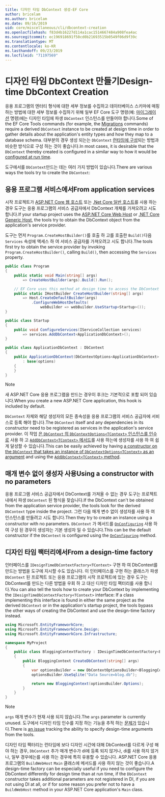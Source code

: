 ```yaml
---
title: 디자인 타임 DbContext 생성-EF Core
author: bricelam
ms.author: bricelam
ms.date: 09/16/2019
uid: core/miscellaneous/cli/dbcontext-creation
ms.openlocfilehash: f83d4b16227d114a1cac1514667484a908fea4ac
ms.sourcegitcommit: ec196918691f50cd0b21693515b0549f06d9f39c
ms.translationtype: MT
ms.contentlocale: ko-KR
ms.lasthandoff: 09/23/2019
ms.locfileid: "71197569"
---
```

<a name="design-time-dbcontext-creation"></a><span data-ttu-id="962fe-102">디자인 타임 DbContext 만들기</span><span class="sxs-lookup"><span data-stu-id="962fe-102">Design-time DbContext Creation</span></span>
==============================
<span data-ttu-id="962fe-103">응용 프로그램의 엔터티 형식에 대한 세부 정보를 수집하고 데이터베이스 스키마에 매핑하는 방법에 대한 세부 정보를 수집하기 위해 일부 EF Core 도구 명령(예: [마이그레이션][1] 명령)에는 디자인 타임에 파생 `DbContext` 인스턴스를 만들어야 합니다.</span><span class="sxs-lookup"><span data-stu-id="962fe-103">Some of the EF Core Tools commands (for example, the [Migrations][1] commands) require a derived `DbContext` instance to be created at design time in order to gather details about the application's entity types and how they map to a database schema.</span></span> <span data-ttu-id="962fe-104">대부분의 경우 생성 되는는 `DbContext` [런타임에 구성][2]되는 방법과 비슷한 방식으로 구성 하는 것이 좋습니다.</span><span class="sxs-lookup"><span data-stu-id="962fe-104">In most cases, it is desirable that the `DbContext` thereby created is configured in a similar way to how it would be [configured at run time][2].</span></span>

<span data-ttu-id="962fe-105">도구에서를 `DbContext`만드는 데는 여러 가지 방법이 있습니다.</span><span class="sxs-lookup"><span data-stu-id="962fe-105">There are various ways the tools try to create the `DbContext`:</span></span>

<a name="from-application-services"></a><span data-ttu-id="962fe-106">응용 프로그램 서비스에서</span><span class="sxs-lookup"><span data-stu-id="962fe-106">From application services</span></span>
-------------------------
<span data-ttu-id="962fe-107">시작 프로젝트가 [ASP.NET Core 웹 호스트][3] 또는 [.Net Core 일반 호스트][4]를 사용 하는 경우 도구는 응용 프로그램의 서비스 공급자에서 DbContext 개체를 가져오려고 시도 합니다.</span><span class="sxs-lookup"><span data-stu-id="962fe-107">If your startup project uses the [ASP.NET Core Web Host][3] or [.NET Core Generic Host][4], the tools try to obtain the DbContext object from the application's service provider.</span></span>

<span data-ttu-id="962fe-108">도구는 먼저 `Program.CreateHostBuilder()`를 호출 하 고를 호출한 `Build()`다음 `Services` 속성에 액세스 하 여 서비스 공급자를 가져오려고 시도 합니다.</span><span class="sxs-lookup"><span data-stu-id="962fe-108">The tools first try to obtain the service provider by invoking `Program.CreateHostBuilder()`, calling `Build()`, then accessing the `Services` property.</span></span>

``` csharp
public class Program
{
    public static void Main(string[] args)
        => CreateHostBuilder(args).Build().Run();

    // EF Core uses this method at design time to access the DbContext
    public static IHostBuilder CreateHostBuilder(string[] args)
        => Host.CreateDefaultBuilder(args)
            .ConfigureWebHostDefaults(
                webBuilder => webBuilder.UseStartup<Startup>());
}

public class Startup
{
    public void ConfigureServices(IServiceCollection services)
        => services.AddDbContext<ApplicationDbContext>();
}

public class ApplicationDbContext : DbContext
{
    public ApplicationDbContext(DbContextOptions<ApplicationDbContext> options)
        : base(options)
    {
    }
}
```

> [!NOTE]
> <span data-ttu-id="962fe-109">새 ASP.NET Core 응용 프로그램을 만드는 경우이 후크는 기본적으로 포함 되어 있습니다.</span><span class="sxs-lookup"><span data-stu-id="962fe-109">When you create a new ASP.NET Core application, this hook is included by default.</span></span>

<span data-ttu-id="962fe-110">`DbContext` 자체와 해당 생성자의 모든 종속성을 응용 프로그램의 서비스 공급자에 서비스로 등록 해야 합니다.</span><span class="sxs-lookup"><span data-stu-id="962fe-110">The `DbContext` itself and any dependencies in its constructor need to be registered as services in the application's service provider.</span></span> <span data-ttu-id="962fe-111">이 작업 [은 `DbContext` 의 `DbContextOptions<TContext>` 인스턴스를 인수로][5] 사용 하 고 [ `AddDbContext<TContext>` 메서드][6]를 사용 하는에 생성자를 사용 하 여 쉽게 달성할 수 있습니다.</span><span class="sxs-lookup"><span data-stu-id="962fe-111">This can be easily achieved by having [a constructor on the `DbContext` that takes an instance of `DbContextOptions<TContext>` as an argument][5] and using the [`AddDbContext<TContext>` method][6].</span></span>

<a name="using-a-constructor-with-no-parameters"></a><span data-ttu-id="962fe-112">매개 변수 없이 생성자 사용</span><span class="sxs-lookup"><span data-stu-id="962fe-112">Using a constructor with no parameters</span></span>
--------------------------------------
<span data-ttu-id="962fe-113">응용 프로그램 서비스 공급자에서 DbContext를 가져올 수 없는 경우 도구는 프로젝트 내에서 파생 `DbContext` 된 형식을 찾습니다.</span><span class="sxs-lookup"><span data-stu-id="962fe-113">If the DbContext can't be obtained from the application service provider, the tools look for the derived `DbContext` type inside the project.</span></span> <span data-ttu-id="962fe-114">그런 다음 매개 변수 없이 생성자를 사용 하 여 인스턴스를 만들려고 시도 합니다.</span><span class="sxs-lookup"><span data-stu-id="962fe-114">Then they try to create an instance using a constructor with no parameters.</span></span> <span data-ttu-id="962fe-115">`DbContext` 가 메서드를 [`OnConfiguring`][7] 사용 하 여 구성 된 경우이 생성자는 기본 생성자 일 수 있습니다.</span><span class="sxs-lookup"><span data-stu-id="962fe-115">This can be the default constructor if the `DbContext` is configured using the [`OnConfiguring`][7] method.</span></span>

<a name="from-a-design-time-factory"></a><span data-ttu-id="962fe-116">디자인 타임 팩터리에서</span><span class="sxs-lookup"><span data-stu-id="962fe-116">From a design-time factory</span></span>
--------------------------
<span data-ttu-id="962fe-117">인터페이스를 `IDesignTimeDbContextFactory<TContext>` 구현 하 여 DbContext를 만드는 방법을 도구에 지시할 수도 있습니다. 이 인터페이스를 구현 하는 클래스가 파생 `DbContext` 된 프로젝트 또는 응용 프로그램의 시작 프로젝트에 있는 경우 도구는 DbContext를 만드는 다른 방법을 우회 하 고 대신 디자인 타임 팩터리를 사용 합니다.</span><span class="sxs-lookup"><span data-stu-id="962fe-117">You can also tell the tools how to create your DbContext by implementing the `IDesignTimeDbContextFactory<TContext>` interface: If a class implementing this interface is found in either the same project as the derived `DbContext` or in the application's startup project, the tools bypass the other ways of creating the DbContext and use the design-time factory instead.</span></span>

``` csharp
using Microsoft.EntityFrameworkCore;
using Microsoft.EntityFrameworkCore.Design;
using Microsoft.EntityFrameworkCore.Infrastructure;

namespace MyProject
{
    public class BloggingContextFactory : IDesignTimeDbContextFactory<BloggingContext>
    {
        public BloggingContext CreateDbContext(string[] args)
        {
            var optionsBuilder = new DbContextOptionsBuilder<BloggingContext>();
            optionsBuilder.UseSqlite("Data Source=blog.db");

            return new BloggingContext(optionsBuilder.Options);
        }
    }
}
```

> [!NOTE]
> <span data-ttu-id="962fe-118">`args` 매개 변수가 현재 사용 되지 않습니다.</span><span class="sxs-lookup"><span data-stu-id="962fe-118">The `args` parameter is currently unused.</span></span> <span data-ttu-id="962fe-119">도구에서 디자인 타임 인수를 지정 하는 기능을 추적 하는 [문제가][8] 있습니다.</span><span class="sxs-lookup"><span data-stu-id="962fe-119">There is [an issue][8] tracking the ability to specify design-time arguments from the tools.</span></span>

<span data-ttu-id="962fe-120">디자인 타임 팩터리는 런타임에 보다 디자인 시간에 대해 DbContext를 다르게 구성 해야 하는 경우, `DbContext` 추가 매개 변수가 di에 등록 되지 않거나, di를 사용 하지 않거나, 일부 경우에는를 사용 하는 경우에 특히 유용할 수 있습니다. ASP.NET Core 응용 프로그램의 `BuildWebHost` `Main` 클래스에 메서드를 사용 하지 않는 것이 좋습니다.</span><span class="sxs-lookup"><span data-stu-id="962fe-120">A design-time factory can be especially useful if you need to configure the DbContext differently for design time than at run time, if the `DbContext` constructor takes additional parameters are not registered in DI, if you are not using DI at all, or if for some reason you prefer not to have a `BuildWebHost` method in your ASP.NET Core application's `Main` class.</span></span>

  [1]: xref:core/managing-schemas/migrations/index
  [2]: xref:core/miscellaneous/configuring-dbcontext
  [3]: /aspnet/core/fundamentals/host/web-host
  [4]: /aspnet/core/fundamentals/host/generic-host
  [5]: xref:core/miscellaneous/configuring-dbcontext#constructor-argument
  [6]: xref:core/miscellaneous/configuring-dbcontext#using-dbcontext-with-dependency-injection
  [7]: xref:core/miscellaneous/configuring-dbcontext#onconfiguring
  [8]: https://github.com/aspnet/EntityFrameworkCore/issues/8332
